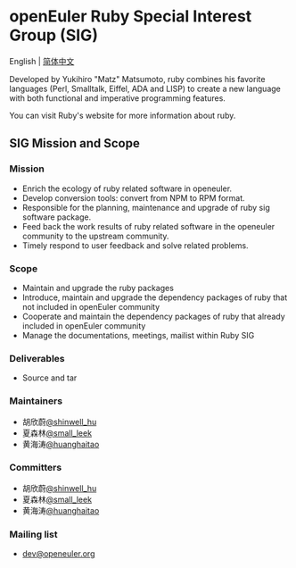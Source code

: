 
# openEuler Ruby Special Interest Group (SIG)
English | [简体中文](./sig-ruby_cn.md)

Developed by Yukihiro "Matz" Matsumoto, ruby combines his favorite languages (Perl, Smalltalk, Eiffel, ADA and LISP) to create a new language with both functional and imperative programming features.

You can visit Ruby's website for more information about ruby.


## SIG Mission and Scope

### Mission

- Enrich the ecology of ruby related software in openeuler.
- Develop conversion tools: convert from NPM to RPM format.
- Responsible for the planning, maintenance and upgrade of ruby sig software package.
- Feed back the work results of ruby related software in the openeuler community to the upstream community.
- Timely respond to user feedback and solve related problems.

### Scope

- Maintain and upgrade the ruby packages
- Introduce, maintain and upgrade the dependency packages of ruby that not included in openEuler community
- Cooperate and maintain the dependency packages of ruby that already included in openEuler community
- Manage the documentations, meetings, mailist within Ruby SIG


### Deliverables

- Source and tar

### Maintainers
- 胡欣蔚[@shinwell_hu](https://gitee.com/shinwell_hu)
- 夏森林[@small_leek](https://gitee.com/small_leek)
- 黄海涛[@huanghaitao](https://gitee.com/huanghaitao)


### Committers
- 胡欣蔚[@shinwell_hu](https://gitee.com/shinwell_hu)
- 夏森林[@small_leek](https://gitee.com/small_leek)
- 黄海涛[@huanghaitao](https://gitee.com/huanghaitao)

### Mailing list
- dev@openeuler.org